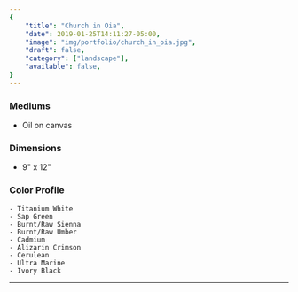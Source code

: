 ```yaml
---
{
    "title": "Church in Oia",
    "date": 2019-01-25T14:11:27-05:00,
    "image": "img/portfolio/church_in_oia.jpg",
    "draft": false,
    "category": ["landscape"],
    "available": false,
}
---
```


### Mediums
- Oil on canvas

### Dimensions
- 9" x 12"

### Color Profile
    - Titanium White
    - Sap Green
    - Burnt/Raw Sienna
    - Burnt/Raw Umber
    - Cadmium
    - Alizarin Crimson
    - Cerulean 
    - Ultra Marine 
    - Ivory Black

---
